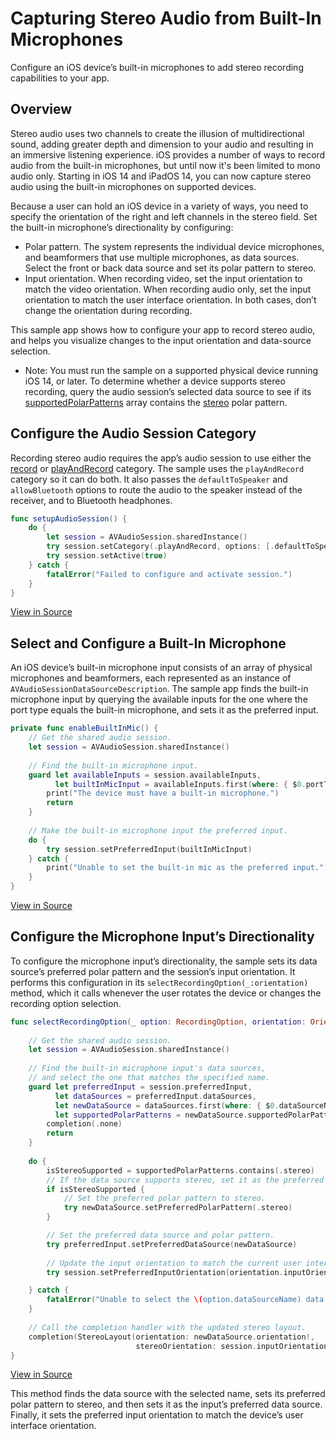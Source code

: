 
# Capturing Stereo Audio from Built-In Microphones
Configure an iOS device’s built-in microphones to add stereo recording capabilities to your app.

## Overview
Stereo audio uses two channels to create the illusion of multidirectional sound, adding greater depth and dimension to your audio and resulting in an immersive listening experience. iOS provides a number of ways to record audio from the built-in microphones, but until now it's been limited to mono audio only. Starting in iOS 14 and iPadOS 14, you can now capture stereo audio using the built-in microphones on supported devices.

Because a user can hold an iOS device in a variety of ways, you need to specify the orientation of the right and left channels in the stereo field. Set the built-in microphone’s directionality by configuring:
- Polar pattern. The system represents the individual device microphones, and beamformers that use multiple microphones, as data sources. Select the front or back data source and set its polar pattern to stereo.
- Input orientation. When recording video, set the input orientation to match the video orientation. When recording audio only, set the input orientation to match the user interface orientation. In both cases, don’t change the orientation during recording.

This sample app shows how to configure your app to record stereo audio, and helps you visualize changes to the input orientation and data-source selection. 

- Note: You must run the sample on a supported physical device running iOS 14, or later. To determine whether a device supports stereo recording, query the audio session’s selected data source to see if its [supportedPolarPatterns][1] array contains the [stereo][2] polar pattern.

## Configure the Audio Session Category
Recording stereo audio requires the app’s audio session to use either the [record][3] or [playAndRecord][4] category. The sample uses the `playAndRecord` category so it can do both. It also passes the `defaultToSpeaker` and `allowBluetooth` options to route the audio to the speaker instead of the receiver, and to Bluetooth headphones.

``` swift
func setupAudioSession() {
    do {
        let session = AVAudioSession.sharedInstance()
        try session.setCategory(.playAndRecord, options: [.defaultToSpeaker, .allowBluetooth])
        try session.setActive(true)
    } catch {
        fatalError("Failed to configure and activate session.")
    }
}
```
[View in Source][5]


## Select and Configure a Built-In Microphone
An iOS device’s built-in microphone input consists of an array of physical microphones and beamformers, each represented as an instance of `AVAudioSessionDataSourceDescription`. The sample app finds the built-in microphone input by querying the available inputs for the one where the port type equals the built-in microphone, and sets it as the preferred input.

``` swift
private func enableBuiltInMic() {
    // Get the shared audio session.
    let session = AVAudioSession.sharedInstance()
    
    // Find the built-in microphone input.
    guard let availableInputs = session.availableInputs,
          let builtInMicInput = availableInputs.first(where: { $0.portType == .builtInMic }) else {
        print("The device must have a built-in microphone.")
        return
    }
    
    // Make the built-in microphone input the preferred input.
    do {
        try session.setPreferredInput(builtInMicInput)
    } catch {
        print("Unable to set the built-in mic as the preferred input.")
    }
}
```
[View in Source][6]

## Configure the Microphone Input’s Directionality
To configure the microphone input’s directionality, the sample sets its data source’s preferred polar pattern and the session’s input orientation. It performs this configuration in its `selectRecordingOption(_:orientation)`  method, which it calls whenever the user rotates the device or changes the recording option selection.

``` swift
func selectRecordingOption(_ option: RecordingOption, orientation: Orientation, completion: (StereoLayout) -> Void) {
    
    // Get the shared audio session.
    let session = AVAudioSession.sharedInstance()
    
    // Find the built-in microphone input's data sources,
    // and select the one that matches the specified name.
    guard let preferredInput = session.preferredInput,
          let dataSources = preferredInput.dataSources,
          let newDataSource = dataSources.first(where: { $0.dataSourceName == option.dataSourceName }),
          let supportedPolarPatterns = newDataSource.supportedPolarPatterns else {
        completion(.none)
        return
    }
    
    do {
        isStereoSupported = supportedPolarPatterns.contains(.stereo)
        // If the data source supports stereo, set it as the preferred polar pattern.
        if isStereoSupported {
            // Set the preferred polar pattern to stereo.
            try newDataSource.setPreferredPolarPattern(.stereo)
        }

        // Set the preferred data source and polar pattern.
        try preferredInput.setPreferredDataSource(newDataSource)
        
        // Update the input orientation to match the current user interface orientation.
        try session.setPreferredInputOrientation(orientation.inputOrientation)

    } catch {
        fatalError("Unable to select the \(option.dataSourceName) data source.")
    }
    
    // Call the completion handler with the updated stereo layout.
    completion(StereoLayout(orientation: newDataSource.orientation!,
                            stereoOrientation: session.inputOrientation))
}
```
[View in Source][7]

This method finds the data source with the selected name, sets its preferred polar pattern to stereo, and then sets it as the input’s preferred data source. Finally, it sets the preferred input orientation to match the device’s user interface orientation.

[1]:	https://developer.apple.com/documentation/avfoundation/avaudiosessiondatasourcedescription/1616450-supportedpolarpatterns "A link to the data source  supportedPolarPatterns property documentation."
[2]:	https://developer.apple.com/documentation/avfoundation/avaudiosession/polarpattern/3551726-stereo "A link to the stereo polar pattern reference documentaiton."
[3]:	https://developer.apple.com/documentation/avfoundation/avaudiosession/category/1616451-record
[4]:	https://developer.apple.com/documentation/avfoundation/avaudiosession/category/1616568-playandrecord
[5]:	x-source-tag://SetupAudioSession
[6]:	x-source-tag://EnableBuiltInMic
[7]:	x-source-tag://SelectDataSource